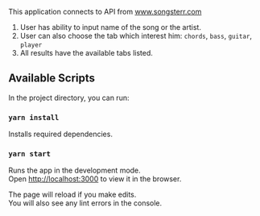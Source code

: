 This application connects to API from www.songsterr.com


1. User has ability to input name of the song or the artist.
2. User can also choose the tab which interest him:
`chords`, `bass`, `guitar`, `player`
3. All results have the available tabs listed.


## Available Scripts

In the project directory, you can run:

### `yarn install`

Installs required dependencies.

### `yarn start`

Runs the app in the development mode.<br />
Open [http://localhost:3000](http://localhost:3000) to view it in the browser.

The page will reload if you make edits.<br />
You will also see any lint errors in the console.

